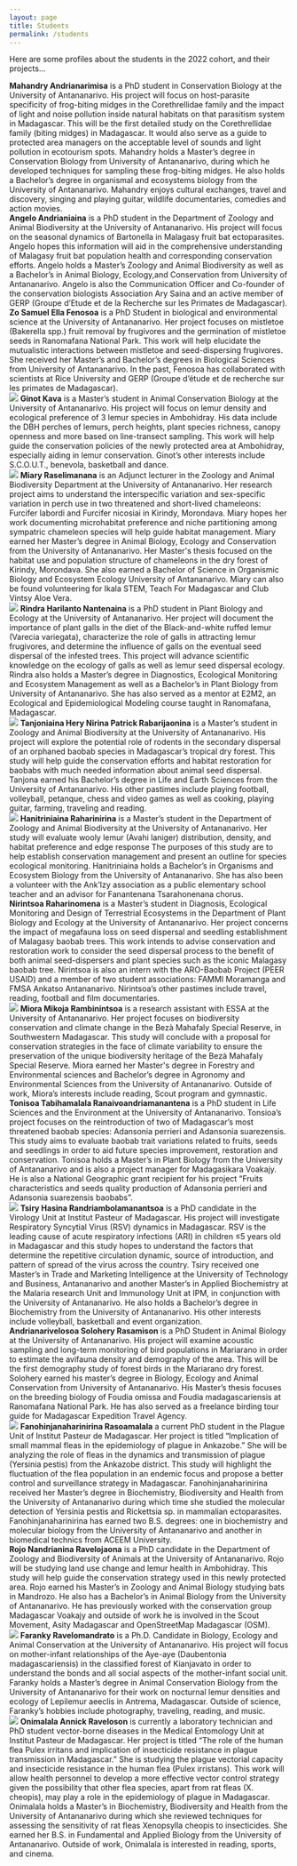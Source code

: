 ```yaml
---
layout: page
title: Students
permalink: /students
---
```

Here are some profiles about the students in the 2022 cohort, and their projects...

<div class="profile-card">
	<!-- <img src="/assets/students/NAME-GOES-HERE.jpeg" class="rounded float-start img-profile" /> -->
	<strong>Mahandry Andrianarimisa</strong> is a PhD student in Conservation Biology at the University of Antananarivo. His project will focus on host-parasite specificity of frog-biting midges in the Corethrellidae family and the impact of light and noise pollution inside natural habitats on that parasitism system in Madagascar. This will be the first detailed study on the Corethrellidae family (biting midges) in Madagascar. It would also serve as a guide to protected area managers on the acceptable level of sounds and light pollution in ecotourism spots. Mahandry holds a Master’s degree in Conservation Biology from University of Antananarivo, during which he developed techniques for sampling these frog-biting midges. He also holds a Bachelor’s degree in organismal and ecosystems biology from the University of Antananarivo. Mahandry enjoys cultural exchanges, travel and discovery, singing and playing guitar, wildlife documentaries, comedies and action movies.
</div>

<div class="profile-card">
	<!-- <img src="/assets/students/NAME-GOES-HERE.jpeg" class="rounded float-start img-profile" /> -->
	<strong>Angelo Andrianiaina</strong> is a ​​PhD student in the Department of Zoology and Animal Biodiversity at the University of Antananarivo. His project will focus on the seasonal dynamics of Bartonella in Malagasy fruit bat ectoparasites. Angelo hopes this information will aid in the comprehensive understanding of Malagasy fruit bat population health and corresponding conservation efforts. Angelo holds a Master’s Zoology and Animal Biodiversity as well as a Bachelor’s in Animal Biology, Ecology,and Conservation from University of Antananarivo. Angelo is also the Communication Officer and Co-founder of the conservation biologists Association Ary Saina and an active member of GERP (Groupe d’Etude et de la Recherche sur les Primates de Madagascar).
</div>

<div class="profile-card">
	<!-- <img src="/assets/students/NAME-GOES-HERE.jpeg" class="rounded float-start img-profile" /> -->
	<strong>Zo Samuel Ella Fenosoa</strong> is a PhD Student in biological and environmental science at the University of Antananarivo. Her project focuses on mistletoe (Bakerella spp.) fruit removal by frugivores and the germination of mistletoe seeds in Ranomafana National Park. This work will help elucidate the mutualistic interactions between mistletoe and seed-dispersing frugivores. She received her Master’s and Bachelor’s degrees in Biological Sciences from University of Antananarivo. In the past, Fenosoa has collaborated with scientists at Rice University and GERP (Groupe d’étude et de recherche sur les primates de Madagascar).
</div>

<div class="profile-card">
	<img src="/assets/students/kava,ginot.jpg" class="rounded float-start img-profile" />
	<strong>Ginot Kava</strong> is a Master’s student in Animal Conservation Biology at the University of Antananarivo. His project will focus on lemur density and ecological preference of 3 lemur species in Ambohidray. His data include the DBH perches of lemurs, perch heights, plant species richness, canopy openness and more based on line-transect sampling. This work will help guide the conservation policies of the newly protected area at Ambohidray, especially aiding in lemur conservation. Ginot’s other interests include S.C.O.U.T., benevola, basketball and dance.
</div>

<div class="profile-card">
	<img src="/assets/students/raselimanana,miary.jpg" class="rounded float-start img-profile" />
	<strong>Miary Raselimanana</strong> is an Adjunct lecturer in the Zoology and Animal Biodiversity Department at the University of Antananarivo. Her research project aims to understand the interspecific variation and sex-specific variation in perch use in two threatened and short-lived chameleons: Furcifer labordi and Furcifer nicosiai in Kirindy, Morondava. Miary hopes her work documenting microhabitat preference and niche partitioning among sympatric chameleon species will help guide habitat management. Miary earned her Master’s degree in Animal Biology, Ecology and Conservation from the University of Antananarivo. Her Master's thesis focused on the habitat use and population structure of chameleons in the dry forest of Kirindy, Morondava. She also earned a Bachelor of Science in Organismic Biology and Ecosystem Ecology University of Antananarivo. Miary can also be found volunteering for Ikala STEM, Teach For Madagascar and Club Vintsy Aloe Vera.
</div>

<div class="profile-card">
	<img src="/assets/students/nantenaina,rindraharilanto.jpg" class="rounded float-start img-profile" />
	<strong>Rindra Harilanto Nantenaina</strong> is a PhD student in Plant Biology and Ecology at the University of Antananarivo. Her project will document the importance of plant galls in the diet of the Black-and-white ruffed lemur (Varecia variegata), characterize the role of galls in attracting lemur frugivores, and determine the influence of galls on the eventual seed dispersal of the infested trees. This project will advance scientific knowledge on the ecology of galls as well as lemur seed dispersal ecology. Rindra also holds a Master’s degree in Diagnostics, Ecological Monitoring and Ecosystem Management as well as a Bachelor’s in Plant Biology from University of Antananarivo. She has also served as a mentor at E2M2, an Ecological and Epidemiological Modeling course taught in Ranomafana, Madagascar.
</div>

<div class="profile-card">
	<img src="/assets/students/tanjoniainaherynirinapatrick,rabarijaonina.jpg" class="rounded float-start img-profile" />
	<strong>Tanjoniaina Hery Nirina Patrick Rabarijaonina</strong> is a Master’s student in Zoology and Animal Biodiversity at the University of Antananarivo. His project will explore the potential role of rodents in the secondary dispersal of an orphaned baobab species in Madagascar’s tropical dry forest. This study will help guide the conservation efforts and habitat restoration for baobabs with much needed information about animal seed dispersal. Tanjona earned his Bachelor’s degree in Life and Earth Sciences from the University of Antananarivo. His other pastimes include playing football, volleyball, petanque, chess and video games as well as cooking, playing guitar, farming, traveling and reading.
</div>

<div class="profile-card">
	<img src="/assets/students/raharinirina,hanitriniaina.JPG" class="rounded float-start img-profile" />
	<strong>Hanitriniaina Raharinirina</strong> is a Master’s student in the Department of Zoology and Animal Biodiversity at the University of Antananarivo. Her study will evaluate wooly lemur (Avahi laniger) distribution, density, and habitat preference and edge response The purposes of this study are to help establish conservation management and present an outline for species ecological monitoring. Hanitriniaina holds a Bachelor’s in Organisms and Ecosystem Biology from the University of Antananarivo. She has also been a volunteer with the Ank’Izy association as a public elementary school teacher and an advisor for Fanantenana Tsarahonenana chorus.
</div>

<div class="profile-card">
	<!-- <img src="/assets/students/NAME-GOES-HERE.jpeg" class="rounded float-start img-profile" /> -->
	<strong>Nirintsoa Raharinomena</strong> is a Master’s student in Diagnosis, Ecological Monitoring and Design of Terrestrial Ecosystems in the Department of Plant Biology and Ecology at the University of Antananarivo. Her project concerns the impact of megafauna loss on seed dispersal and seedling establishment of Malagasy baobab trees. This work intends to advise conservation and restoration work to consider the seed dispersal process to the benefit of both animal seed-dispersers and plant species such as the iconic Malagasy baobab tree. Nirintsoa is also an intern with the ARO-Baobab Project (PEER USAID) and a member of two student associations: FAMMI Moramanga and FMSA Ankatso Antananarivo. Nirintsoa’s other pastimes include travel, reading, football and film documentaries.
</div>

<div class="profile-card">
	<img src="/assets/students/rambinintsoa,mioramikoja.jpg" class="rounded float-start img-profile" />
	<strong>Miora Mikoja Rambinintsoa</strong> is a research assistant with ESSA at the University of Antananarivo. Her project focuses on biodiversity conservation and climate change in the Bezà Mahafaly Special Reserve, in Southwestern Madagascar. This study will conclude with a proposal for conservation strategies in the face of climate variability to ensure the preservation of the unique biodiversity heritage of the Bezà Mahafaly Special Reserve. Miora earned her Master's degree in Forestry and Environmental sciences and Bachelor’s degree in Agronomy and Environmental Sciences from the University of Antananarivo. Outside of work, Miora’s interests include reading, Scout program and gymnastic.
</div>

<div class="profile-card">
	<!-- <img src="/assets/students/NAME-GOES-HERE.jpeg" class="rounded float-start img-profile" /> -->
	<strong>Tonisoa Tabihamalala Ranaivoandriamanantena</strong> is a PhD student in Life Sciences and the Environment at the University of Antananarivo. Tonsioa’s project focuses on the reintroduction of two of Madagascar’s most threatened baobab species: Adansonia perrieri and Adansonia suarezensis. This study aims to evaluate baobab trait variations related to fruits, seeds and seedlings in order to aid future species improvement, restoration and conservation. Tonisoa holds a Master’s in Plant Biology from the University of Antananarivo and is also a project manager for Madagasikara Voakajy. He is also a National Geographic grant recipient for his project “Fruits characteristics and seeds quality production of Adansonia perrieri and Adansonia suarezensis baobabs”.
</div>

<div class="profile-card">
	<img src="/assets/students/randriambolamanantsoa,tsiryhasina.jpg" class="rounded float-start img-profile" />
	<strong>Tsiry Hasina Randriambolamanantsoa</strong> is a PhD candidate in the Virology Unit at Institut Pasteur of Madagascar. His project will investigate Respiratory Syncytial Virus (RSV) dynamics in Madagascar. RSV is the leading cause of acute respiratory infections (ARI) in children ≤5 years old in Madagascar and this study hopes to understand the factors that determine the repetitive circulation dynamic, source of introduction, and pattern of spread of the virus across the country. Tsiry received one Master’s in Trade and Marketing Intelligence at the University of Technology and Business, Antananarivo and another Master’s in Applied Biochemistry at the Malaria research Unit and Immunology Unit at IPM, in conjunction with the University of Antananarivo. He also holds a Bachelor’s degree in Biochemistry from the University of Antananarivo. His other interests include volleyball, basketball and event organization.
</div>

<div class="profile-card">
	<!-- <img src="/assets/students/NAME-GOES-HERE.jpeg" class="rounded float-start img-profile" /> -->
	<strong>Andrianarivelosoa Solohery Rasamison</strong> is a PhD Student in Animal Biology at the University of Antananarivo. His project will examine acoustic sampling and long-term monitoring of bird populations in Mariarano in order to estimate the avifauna density and demography of the area. This will be the first demography study of forest birds in the Mariarano dry forest. Solohery earned his master’s degree in Biology, Ecology and Animal Conservation from University of Antananarivo. His Master’s thesis focuses on the breeding biology of Foudia omissa and Foudia madagascariensis at Ranomafana National Park. He has also served as a freelance birding tour guide for Madagascar Expedition Travel Agency.
</div>

<div class="profile-card">
	<img src="/assets/students/rasoamalala,fanohinjanaharinirina.jpg" class="rounded float-start img-profile" />
	<strong>Fanohinjanaharinirina Rasoamalala</strong> a current PhD student in the Plague Unit of Institut Pasteur de Madagascar. Her project is titled “Implication of small mammal fleas in the epidemiology of plague in Ankazobe.” She will be analyzing the role of fleas in the dynamics and transmission of plague (Yersinia pestis) from the Ankazobe district. This study will highlight the fluctuation of the flea population in an endemic focus and propose a better control and surveillance strategy in Madagascar. Fanohinjanaharinirina received her Master’s degree in Biochemistry, Biodiversity and Health from the University of Antananarivo during which time she studied the molecular detection of Yersinia pestis and Rickettsia sp. in mammalian ectoparasites. Fanohinjanaharinirina has earned two B.S. degrees: one in biochemistry and molecular biology from the University of Antananarivo and another in biomedical technics from ACEEM University.
</div>

<div class="profile-card">
	<!-- <img src="/assets/students/NAME-GOES-HERE.jpeg" class="rounded float-start img-profile" /> -->
	<strong>Rojo Nandrianina Ravelojaona</strong> is a PhD candidate in the Department of Zoology and Biodiversity of Animals at the University of Antananarivo. Rojo will be studying land use change and lemur health in Ambohidray. This study will help guide the conservation strategy used in this newly protected area. Rojo earned his Master’s in Zoology and Animal Biology studying bats in Mandrozo. He also has a Bachelor’s in Animal Biology from the University of Antananarivo. He has previously worked with the conservation group Madagascar Voakajy and outside of work he is involved in the Scout Movement, Asity Madagascar and OpenStreetMap Madagascar (OSM).
</div>

<div class="profile-card">
	<img src="/assets/students/ravelomandrato,faranky.jpg" class="rounded float-start img-profile" />
	<strong>Faranky Ravelomandrato</strong> is a Ph.D. Candidate in Biology, Ecology and Animal Conservation at the University of Antananarivo. His project will focus on mother-infant relationships of the Aye-aye (Daubentonia madagascariensis) in the classified forest of Kianjavato in order to understand the bonds and all social aspects of the mother-infant social unit. Faranky holds a Master’s degree in Animal Conservation Biology from the University of Antananarivo for their work on nocturnal lemur densities and ecology of Lepilemur aeeclis in Antrema, Madagascar. Outside of science, Faranky’s hobbies include photography, traveling, reading, and music.
</div>

<div class="profile-card">
	<img src="/assets/students/raveloson,onimalalaannick.jpg" class="rounded float-start img-profile" />
	<strong>Onimalala Annick Raveloson</strong> is currently a laboratory technician and PhD student vector-borne diseases in the Medical Entomology Unit at Institut Pasteur de Madagascar. Her project is titled “The role of the human flea Pulex irritans and implication of insecticide resistance in plague transmission in Madagascar.” She is studying the plague vectorial capacity and insecticide resistance in the human flea (Pulex irristans). This work will allow health personnel to develop a more effective vector control strategy given the possibility that other flea species, apart from rat fleas (X. cheopis), may play a role in the epidemiology of plague in Madagascar. Onimalala holds a Master’s in Biochemistry, Biodiversity and Health from the University of Antananarivo during which she reviewed techniques for assessing the sensitivity of rat fleas Xenopsylla cheopis to insecticides. She earned her B.S. in Fundamental and Applied Biology from the University of Antananarivo. Outside of work, Onimalala is interested in reading, sports, and cinema.
</div>
